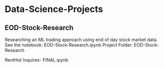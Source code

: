 # Data-Science-Projects

## EOD-Stock-Research
Researching an ML trading approach using end of day stock market data.  
See the notebook: 
EOD-Stock-Research.ipynb
Project Folder:
EOD-Stock-Research

RentHot Inquires- FINAL.ipynb
